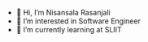 - 👋 Hi, I’m Nisansala Rasanjali
- 👀 I’m interested in Software Engineer
- 🌱 I’m currently learning at SLIIT

<!---
Nisansala2001/Nisansala2001 is a ✨ special ✨ repository because its `README.md` (this file) appears on your GitHub profile.
You can click the Preview link to take a look at your changes.
--->
